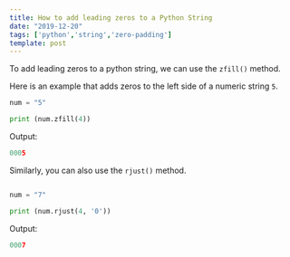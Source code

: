```yaml
---
title: How to add leading zeros to a Python String
date: "2019-12-20"
tags: ['python','string','zero-padding']
template: post
---
```


To add leading zeros to a python string, we can use the `zfill()` method.

Here is an example that adds zeros to the left side of a numeric string `5`.

```python
num = "5"

print (num.zfill(4))
```

Output:

```python
0005
```

Similarly, you can also use the `rjust()` method.

```python

num = "7"

print (num.rjust(4, '0'))
```

Output:

```python
0007
```
